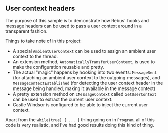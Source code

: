 ## User context headers

The purpose of this sample is to demonstrate how Rebus' hooks and message headers can be used to pass a user context around in a transparent fashion.

Things to take note of in this project:

* A special `AmbientUserContext` can be used to assign an ambient user context to the thread.
* An extension method, `AutomaticallyTransferUserContext`, is used to make the configuration reusable and pretty.
* The actual "magic" happens by hooking into two events: `MessageSent` (for attaching an ambient user context to the outgoing messages), and `MessageContextEstablished` (for detecting the user context header in the message being handled, making it available in the message context)
* A pretty extension method on `IMessageContext` called `GetUserContext` can be used to extract the current user context.
* Castle Windsor is configured to be able to inject the current user context.

Apart from the `while(true) { ... }` thing going on in `Program`, all of this code is very realistic, and I've had good results doing this kind of thing.